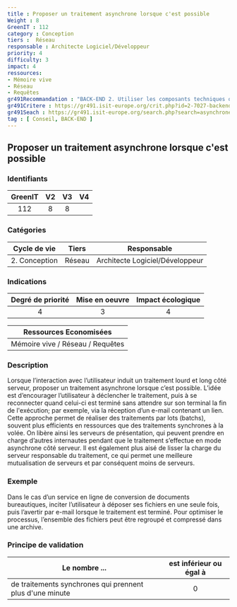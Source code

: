 ```yaml
---
title : Proposer un traitement asynchrone lorsque c'est possible
Weight : 8
GreenIT : 112
category : Conception
tiers :  Réseau
responsable : Architecte Logiciel/Développeur
priority: 4
difficulty: 3
impact: 4
ressources:
- Mémoire vive
- Réseau
- Requêtes
gr491Recommandation : "BACK-END 2. Utiliser les composants techniques qui améliorent les aspects NR, sécurité et performance"
gr491Critere : https://gr491.isit-europe.org/crit.php?id=2-7027-backend-le-traitement-differe-doperations-permet-de-diluer
gr491Seach : https://gr491.isit-europe.org/search.php?search=asynchrone&go=Rechercher&famille=&inc=
tag : [ Conseil, BACK-END ]
---
```


## Proposer un traitement asynchrone lorsque c'est possible

### Identifiants

| GreenIT |  V2  |  V3  |  V4  |
|:-------:|:----:|:----:|:----:|
|   112   |  8 |  8 |      |

### Catégories

| Cycle de vie |  Tiers  |  Responsable  |
|:---------:|:----:|:----:|
| 2. Conception | Réseau | Architecte Logiciel/Développeur |

### Indications

| Degré de priorité |      Mise en oeuvre       |  Impact écologique    |
|:-------------------:|:-------------------------:|:---------------------:|
| 4 | 3 | 4 |

|Ressources Economisées                                      |
|:----------------------------------------------------------:|
| Mémoire vive / Réseau / Requêtes    |

### Description

Lorsque l’interaction avec l’utilisateur induit un traitement lourd et long côté serveur, proposer un traitement asynchrone lorsque c’est possible.
L’idée est d’encourager l’utilisateur à déclencher le traitement, puis à se reconnecter quand celui-ci est terminé sans attendre sur son terminal la fin de l'exécution; 
par exemple, via la réception d’un e-mail contenant un lien.
Cette approche permet de réaliser des traitements par lots (batchs), souvent plus efficients en ressources que des traitements synchrones à la volée.
On libère ainsi les serveurs de présentation, qui peuvent prendre en charge d’autres internautes pendant que le traitement s’effectue en mode asynchrone côté serveur.
Il est également plus aisé de lisser la charge du serveur responsable du traitement, ce qui permet une meilleure mutualisation de serveurs et par conséquent moins de serveurs.

### Exemple

Dans le cas d’un service en ligne de conversion de documents bureautiques, inciter l’utilisateur à déposer ses fichiers en une seule fois, puis l’avertir par e-mail lorsque le traitement est terminé. Pour optimiser le processus, l’ensemble des fichiers peut être regroupé et compressé dans une archive.

### Principe de validation

| Le nombre ...     | est inférieur ou égal à   |  
|-------------------|:-------------------------:|
| de traitements synchrones qui prennent plus d'une minute  | 0  |
